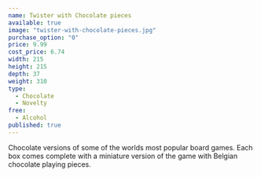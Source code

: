```yaml
---
name: Twister with Chocolate pieces
available: true
image: "twister-with-chocolate-pieces.jpg"
purchase_option: "0"
price: 9.99
cost_price: 6.74
width: 215
height: 215
depth: 37
weight: 310
type: 
  - Chocolate
  - Novelty
free: 
  - Alcohol
published: true
---
```

Chocolate versions of some of the worlds most popular board games. Each box comes complete with a miniature version of the game with Belgian chocolate playing pieces.